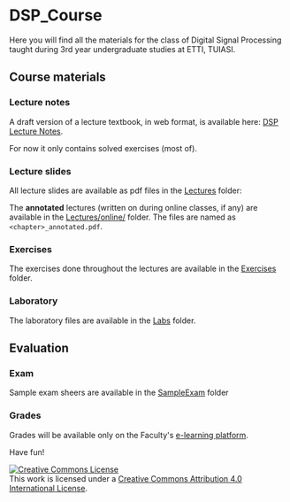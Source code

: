 # DSP_Course

Here you will find all the materials for the class of Digital Signal Processing taught during
3rd year undergraduate studies at ETTI, TUIASI.

<!--
## Notes for 2018-2019 exam

* Lectures: only chapters 1-5 were covered
    * Do not read 06_ImplementationOfDigitalSystems.pdf and 07_ApplicationsOfDSP.pdf
* Lectures: have marked the slides we have not covered (in Chapters III, IV and V).

* Exercises: only Week1.pdf to Week10.pdf, without the last two files (Week11 and Week12)

* Semester tests are available here [Tests_2018_2019.zip](Tests_2018_2019.zip)
-->

## Course materials

### Lecture notes

A draft version of a lecture textbook, in web format, is available here: [DSP Lecture Notes](https://nikcleju.github.io/DSP_LectureNotes/).

For now it only contains solved exercises (most of).

### Lecture slides

All lecture slides are available as pdf files in the [Lectures](Lectures/) folder:

<!--
- [Lectures\00_Introduction.pdf](Lectures/00_Introduction.pdf)
- [Lectures\01_Sampling.pdf](Lectures/01_Sampling.pdf)
- [Lectures\02_SignalsAndSystems.pdf](Lectures/02_SignalsAndSystems.pdf)
- [Lectures\03_Z_Transform.pdf](Lectures/03_Z_Transform.pdf)
- [Lectures\04_FrequencyAnalysis.pdf](Lectures/04_FrequencyAnalysis.pdf)
- [Lectures\05_DigitalFiltering.pdf](Lectures/05_DigitalFiltering.pdf)
- [Lectures\06_ImplementationOfDigitalSystems.pdf](Lectures/06_ImplementationOfDigitalSystems.pdf)
- [Lectures\07_ApplicationsOfDSP.pdf](Lectures/07_ApplicationsOfDSP.pdf)
-->

The **annotated** lectures (written on during online classes, if any) are available in the [Lectures/online/](Lectures/online) folder.
The files are named as `<chapter>_annotated.pdf`.

### Exercises

The exercises done throughout the lectures are available in the [Exercises](Exercises/) folder.

### Laboratory

The laboratory files are available in the [Labs](Labs/) folder.

## Evaluation

### Exam

Sample exam sheers are available in the [SampleExam](SampleExam/) folder

### Grades

Grades will be available only on the Faculty's [e-learning platform](edu.etti.tuiasi.ro).

Have fun!

<a rel="license" href="http://creativecommons.org/licenses/by/4.0/"><img alt="Creative Commons License" style="border-width:0" src="https://i.creativecommons.org/l/by/4.0/88x31.png" /></a><br />This work is licensed under a <a rel="license" href="http://creativecommons.org/licenses/by/4.0/">Creative Commons Attribution 4.0 International License</a>.
